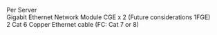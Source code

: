 Per Server<br />
Gigabit Ethernet Network Module CGE x 2 (Future considerations 1FGE)<br /> 
2 Cat 6 Copper Ethernet cable (FC: Cat 7 or 8) <br />


